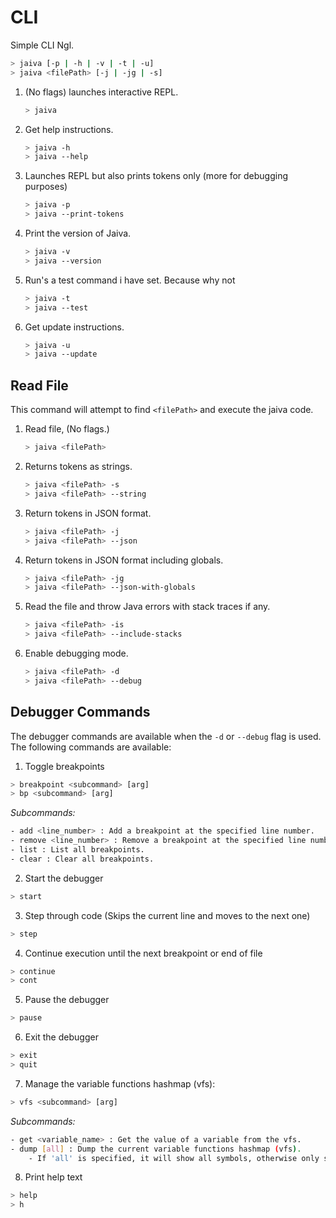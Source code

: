 # CLI

Simple CLI Ngl.

```sh
> jaiva [-p | -h | -v | -t | -u]
> jaiva <filePath> [-j | -jg | -s]
```

1. (No flags) launches interactive REPL.

    ```sh
    > jaiva
    ```

2. Get help instructions.

    ```sh
    > jaiva -h
    > jaiva --help
    ```

3. Launches REPL but also prints tokens only (more for debugging purposes)

    ```sh
    > jaiva -p
    > jaiva --print-tokens
    ```

4. Print the version of Jaiva.

    ```sh
    > jaiva -v
    > jaiva --version
    ```

5. Run's a test command i have set. Because why not

    ```sh
    > jaiva -t
    > jaiva --test
    ```

6. Get update instructions.

    ```sh
    > jaiva -u
    > jaiva --update
    ```

## Read File

This command will attempt to find `<filePath>` and execute the jaiva code.

1. Read file, (No flags.)
    ```sh
    > jaiva <filePath>
    ```
2. Returns tokens as strings.
    ```sh
    > jaiva <filePath> -s
    > jaiva <filePath> --string
    ```
3. Return tokens in JSON format.

    ```sh
    > jaiva <filePath> -j
    > jaiva <filePath> --json
    ```

4. Return tokens in JSON format including globals.

    ```sh
    > jaiva <filePath> -jg
    > jaiva <filePath> --json-with-globals
    ```

5. Read the file and throw Java errors with stack traces if any.

    ```sh
    > jaiva <filePath> -is
    > jaiva <filePath> --include-stacks
    ```

6. Enable debugging mode.

    ```sh
    > jaiva <filePath> -d
    > jaiva <filePath> --debug
    ```

## Debugger Commands

The debugger commands are available when the `-d` or `--debug` flag is used. The following commands are available:

1. Toggle breakpoints

```sh
> breakpoint <subcommand> [arg]
> bp <subcommand> [arg]
```

_Subcommands:_

```sh
- add <line_number> : Add a breakpoint at the specified line number.
- remove <line_number> : Remove a breakpoint at the specified line number.
- list : List all breakpoints.
- clear : Clear all breakpoints.
```

2. Start the debugger

```sh
> start
```

3. Step through code (Skips the current line and moves to the next one)

```sh
> step
```

4. Continue execution until the next breakpoint or end of file

```sh
> continue
> cont
```

5. Pause the debugger

```sh
> pause
```

6. Exit the debugger

```sh
> exit
> quit
```

7. Manage the variable functions hashmap (vfs):

```sh
> vfs <subcommand> [arg]
```

_Subcommands:_

```sh
- get <variable_name> : Get the value of a variable from the vfs.
- dump [all] : Dump the current variable functions hashmap (vfs).
    - If 'all' is specified, it will show all symbols, otherwise only show user defined symbols.
```

8. Print help text

```sh
> help
> h
```
